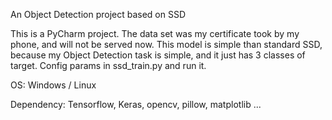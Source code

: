 An Object Detection project based on SSD

This is a PyCharm project.
The data set was my certificate took by my phone, and will not be served now.
This model is simple than standard SSD, because my Object Detection task is simple, and it just has 3 classes of target.
Config params in ssd_train.py and run it.

OS: Windows / Linux

Dependency: Tensorflow, Keras, opencv, pillow, matplotlib ...
